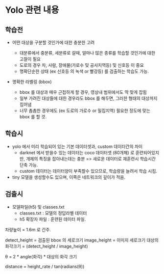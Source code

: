 # Yolo 관련 내용

## 학습전

- 어떤 대상을 구분할 것인가에 대한 충분한 고려
    + 대분류에서 중분류, 세분류로 갈때, 얼마나 많은 종류를 학습할 것인가에 대한 고찰이 필요
    + 도로의 경우 차, 사람, 장애물(가로수 및 공사지역등) 및 신호등 이 중요
    + 명확단순한 상태 (ex 신호등 의 녹색 or 빨강등) 를 검출하는 학습도 가능.

- 명확한 라벨링 (bbox)
    - bbox 를 대상과 매우 근접하게 할 경우, 영상내 범위에서도 딱 맞게 잡힘
    - 일부 가려진 대상들에 대한 경우라도 bbox 를 해두면, 그러한 형태의 대상까지 집어냄
    - 너무 촘촘한 경우에도 (ex 도로의 가로수 or 밀집지역) 필요한 정도에 맞는 bbox 를 할 것.

## 학습시

- yolo 에서 미리 학습되어 있는 기본 데이터셋과, custom 데이터간의 차이
    + darknet 에서 받을수 있는 데이터는 coco 데이터셋 (80개체) 로 훈련되어있지만, 개체의 특징을 잡아내는데는 충분 => 새로운 데이터로 재훈련시 학습시간 단축 가능.
    + custom 데이터는 데이터양이 부족할수 있으므로, 학습량을 늘려서 학습 시킴. 
- tiny 모델을 생성할수도 있으며, 이쪽은 네트워크의 깊이가 적음.


## 검출시

- 모델파일(h5) 및 classes.txt
    + classes.txt : 모델의 정답라벨 데이터
    + h5 확장자 파일 : 훈련된 데이터 파일.


차량높이 = 1.6m 로 간주.

detect_height = 검출된 bbox 의 세로크기
image_height = 이미지 세로크기
대상의 화각크기 = (detect_height / image_height)

θ = 2 * angle(화각) * 대상의 화각 크기

distance = height_rate / tan(radians(θ))
